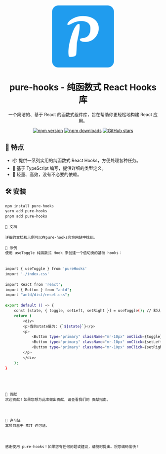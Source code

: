 <p align="center">
  <img src="/public/logo.png" alt="" width="200" />
</p>

<h1 align="center">pure-hooks - 纯函数式 React Hooks 库</h1>

<div align="center">

一个简洁的、基于 React 的函数式组件库，旨在帮助你更轻松地构建 React 应用。

[![npm version](https://img.shields.io/npm/v/pure-hooks.svg)](https://www.npmjs.com/package/pure-hooks)
[![npm downloads](https://img.shields.io/npm/dm/pure-hooks.svg)](https://www.npmjs.com/package/pure-hooks)
[![GitHub stars](https://img.shields.io/github/stars/luszz/pure-hooks)](https://github.com/luszz/pure-hooks/stargazers)

</div>

## 🚀 特点

- 📦 提供一系列实用的纯函数式 React Hooks，方便处理各种任务。
- 🌈 基于 TypeScript 编写，提供详细的类型定义。
- 🎯 轻量、高效，没有不必要的依赖。

## 🛠️ 安装

```bash
npm install pure-hooks
yarn add pure-hooks
pnpm add pure-hooks

📖 文档

详细的文档和示例可以在pure-hooks官方网站中找到。

🎉 示例
使用 useToggle 纯函数式 Hook 来创建一个值切换的基础 hooks：


import { useToggle } from 'pureHooks'
import './index.css'

import React from 'react';
import { Button } from "antd";
import "antd/dist/reset.css";

export default () => {
    const [state, { toggle, setLeft, setRight }] = useToggle(); // 默认值为 false
    return (
        <div>
        <p>当前state值为: {`${state}`}</p>
        <p>
            <Button type="primary" className="mr-10px" onClick={toggle}>Toggle</Button>
            <Button type="primary" className="mr-10px" onClick={setLeft}>setLeft</Button>
            <Button type="primary" className="mr-10px" onClick={setRight}>setLeft</Button>
        </p>
        </div>
    );
}




🤝 贡献
欢迎贡献！如果您想为此库做出贡献，请查看我们的 贡献指南。



📄 许可证
本项目基于 MIT 许可证。



感谢使用 pure-hooks！如果您有任何问题或建议，请随时提出。祝您编码愉快！